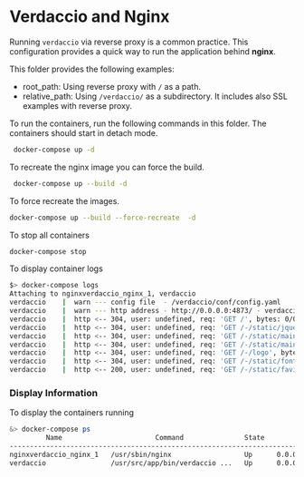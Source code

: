 # Verdaccio and Nginx

Running `verdaccio` via reverse proxy is a common practice. This configuration provides a quick way to run the application behind **nginx**.

This folder provides the following examples:


* root_path: Using reverse proxy with `/` as a path.
* relative_path: Using `/verdaccio/` as a subdirectory. It includes also SSL examples with reverse proxy. 


To run the containers, run the following commands in this folder. The containers should start in detach mode.

```bash
 docker-compose up -d
``` 

To recreate the nginx image you can force the build.

```bash
 docker-compose up --build -d
``` 

To force recreate the images.

```bash
docker-compose up --build --force-recreate  -d
```

To stop all containers

```bash
docker-compose stop
```

To display container logs

```bash
$> docker-compose logs
Attaching to nginxverdaccio_nginx_1, verdaccio
verdaccio    |  warn --- config file  - /verdaccio/conf/config.yaml
verdaccio    |  warn --- http address - http://0.0.0.0:4873/ - verdaccio/2.1.7
verdaccio    |  http <-- 304, user: undefined, req: 'GET /', bytes: 0/0
verdaccio    |  http <-- 304, user: undefined, req: 'GET /-/static/jquery.min.js', bytes: 0/0
verdaccio    |  http <-- 304, user: undefined, req: 'GET /-/static/main.css', bytes: 0/0
verdaccio    |  http <-- 304, user: undefined, req: 'GET /-/static/main.js', bytes: 0/0
verdaccio    |  http <-- 304, user: undefined, req: 'GET /-/logo', bytes: 0/0
verdaccio    |  http <-- 304, user: undefined, req: 'GET /-/static/fontello.woff?10872183', bytes: 0/0
verdaccio    |  http <-- 200, user: undefined, req: 'GET /-/static/favicon.png', bytes: 0/315
```

### Display Information

To display the containers running

```bash
&> docker-compose ps
         Name                       Command               State           Ports          
----------------------------------------------------------------------------------------
nginxverdaccio_nginx_1   /usr/sbin/nginx                  Up      0.0.0.0:80->80/tcp     
verdaccio                /usr/src/app/bin/verdaccio ...   Up      0.0.0.0:4873->4873/tcp 
```
